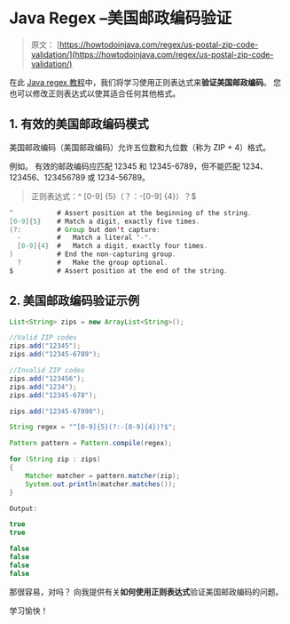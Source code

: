 # Java Regex –美国邮政编码验证

> 原文： [https://howtodoinjava.com/regex/us-postal-zip-code-validation/](https://howtodoinjava.com/regex/us-postal-zip-code-validation/)

在此 [Java regex 教程](https://howtodoinjava.com/java-regular-expression-tutorials/)中，我们将学习使用正则表达式来**验证美国邮政编码**。 您也可以修改正则表达式以使其适合任何其他格式。

## 1\. 有效的美国邮政编码模式

美国邮政编码（美国邮政编码）允许五位数和九位数（称为 ZIP + 4）格式。

例如。 有效的邮政编码应匹配 12345 和 12345-6789，但不能匹配 1234、123456、123456789 或 1234-56789。

> 正则表达式：^ [0-9] {5}（？：-[0-9] {4}）？$

```java
^           # Assert position at the beginning of the string.
[0-9]{5}    # Match a digit, exactly five times.
(?:         # Group but don't capture:
  -         #   Match a literal "-".
  [0-9]{4}  #   Match a digit, exactly four times.
)           # End the non-capturing group.
  ?         #   Make the group optional.
$           # Assert position at the end of the string.

```

## 2\. 美国邮政编码验证示例

```java
List<String> zips = new ArrayList<String>();

//Valid ZIP codes
zips.add("12345");  
zips.add("12345-6789");  

//Invalid ZIP codes
zips.add("123456");  
zips.add("1234");  
zips.add("12345-678");

zips.add("12345-67890");

String regex = "^[0-9]{5}(?:-[0-9]{4})?$";

Pattern pattern = Pattern.compile(regex);

for (String zip : zips)
{
	Matcher matcher = pattern.matcher(zip);
	System.out.println(matcher.matches());
}

Output:

true
true

false
false
false
false

```

那很容易，对吗？ 向我提供有关**如何使用正则表达式**验证美国邮政编码的问题。

学习愉快！